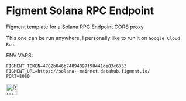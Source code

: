 # Figment Solana RPC Endpoint

Figment template for a Solana RPC Endpoint CORS proxy.

This one can be run anywhere, I personally like to run it on
`Google Cloud Run`.

ENV VARS:
```
FIGMENT_TOKEN=4702b846b74894097f98441de03c6353
FIGMENT_URL=https://solana--mainnet.datahub.figment.io/
PORT=8080
```

[<img src="https://storage.googleapis.com/cloudrun/button.svg" alt="Run on Google Cloud" height="30">][run_button_solana_figment_rpc_proxy]

[run_button_solana_figment_rpc_proxy]: https://deploy.cloud.run/?git_repo=https://github.com/kevinrodriguez-io/solana-figment-rpc-endpoint-cors-gcr
